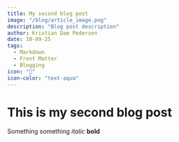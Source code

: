 ```yaml
---
title: My second blog post
image: "/blog/article_image.png"
description: "Blog post description"
author: Kristian Dam Pedersen
date: 10-09-25
tags:
  - Markdown
  - Front Matter
  - Blogging
icon: ""
icon-color: "text-aqua"
---
```

# This is my second blog post
Something something *italic* **bold**
